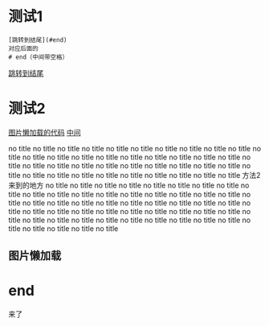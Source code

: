 # 测试1
```
[跳转到结尾](#end)
对应后面的
# end（中间带空格）
```
[跳转到结尾](#end)

# 测试2
[图片懒加载的代码](#图片懒加载)
[中间](#自定义锚点法)

no title
no title
no title
no title
no title
no title
no title
no title
no title
no title
no title
no title
no title
no title
no title
no title
no title
no title
no title
no title
no title
no title
no title
no title
no title
no title
no title
no title
no title
no title
no title
no title
no title
no title
no title
no title
no title
no title
no title
no title
<a id="自定义锚点法"></a>
<span id="middle">方法2来到的地方</span>
no title
no title
no title
no title
no title
no title
no title
no title
no title
no title
no title
no title
no title
no title
no title
no title
no title
no title
no title
no title
no title
no title
no title
no title
no title
no title
no title
no title
no title
no title
no title
no title
no title
no title
no title
no title
no title
no title
no title
no title
no title
no title
no title
no title
no title
no title
no title
no title
no title
no title
no title
no title
no title

## 图片懒加载
# end
来了